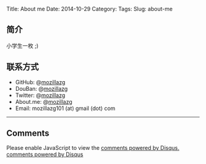 Title: About me
Date: 2014-10-29
Category:
Tags:
Slug: about-me

## 简介

小学生一枚 ;)


## 联系方式

* GitHub: @[mozillazg](https://github.com/mozillazg)
* DouBan: @[mozillazg](http://www.douban.com/people/mozillazg/)
* Twitter: @[mozillazg](http://twitter.com/mozillazg)
* About.me: @[mozillazg](http://about.me/mozillazg)
* Email: mozillazg101 (at) gmail (dot) com

<!-- 微信：![wechat](/static/wechat.png) -->


<hr/>
<section class="comments" id="comments">
<h2>Comments</h2>

<div id="disqus_thread"></div>
<script type="text/javascript">
/* * * CONFIGURATION VARIABLES: EDIT BEFORE PASTING INTO YOUR WEBPAGE * * */
var disqus_shortname = 'my-github-blog'; // required: replace example with your forum shortname

var disqus_identifier = 'about-me';
var disqus_url = 'https://mozillazg.com/2014/10/pages/about-me.html';

var disqus_config = function () {
this.language = "zh-hans";
};

/* * * DON'T EDIT BELOW THIS LINE * * */
(function () {
var dsq = document.createElement('script');
dsq.type = 'text/javascript';
dsq.async = true;
dsq.src = '//' + disqus_shortname + '.disqus.com/embed.js';
(document.getElementsByTagName('head')[0] || document.getElementsByTagName('body')[0]).appendChild(dsq);
})();
</script>
<noscript>Please enable JavaScript to view the <a href="http://disqus.com/?ref_noscript">comments powered by
Disqus.</a></noscript>
<a href="http://disqus.com" class="dsq-brlink">comments powered by <span class="logo-disqus">Disqus</span></a>

</section>
